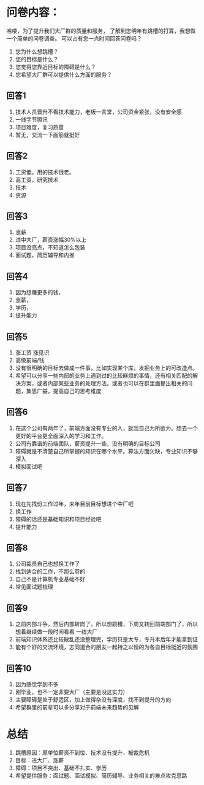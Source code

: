 # 问卷内容：
哈喽，为了提升我们大厂群的质量和服务，
了解到您明年有跳槽的打算，我想做一个简单的问卷调查。
可以占有您一点时间回答问卷吗？

1. 您为什么想跳槽？
2. 您的目标是什么？
3. 您觉得您靠近目标的障碍是什么？
4. 您希望大厂群可以提供什么方面的服务？

## 回答1
1. 技术人员晋升不看技术能力，老板一言堂，公司资金紧张，没有安全感
2. 一线字节腾讯
3. 项目难度，复习质量
4. 暂无，交流一下面筋就挺好

## 回答2
1. 工资低，用的技术很老。
2. 高工资，研究技术
3. 技术
4. 资源

## 回答3
1. 涨薪
2. 进中大厂，薪资涨幅30%以上
3. 项目没亮点，不知道怎么包装
4. 面试题，简历辅导和内推

## 回答4
1. 因为想赚更多的钱，
2. 涨薪，
3. 学历，
4. 提升能力

## 回答5
1. 涨工资 涨见识 
2. 高级前端/钱 
3. 没有很明确的目标去做成一件事，比如实现某个库，发掘业务上的可改造点。  
4. 希望可以分享一些内部的业务上遇到过的比较麻烦的事情，还有相关匹配的解决方案，或者内部某些业务的处理方法。或者也可以在群里面提出相关的问题，集思广益，提高自己的思考维度

## 回答6
1. 在这个公司有两年了，前端方面没有专业的人，就我自己为所欲为。想去一个更好的平台更全面深入的学习和工作。
2. 公司有靠谱的前端团队，薪资提升一些，没有明确的目标公司
3. 障碍就是不清楚自己所掌握的知识在哪个水平。算法方面欠缺，专业知识不够深入
4. 模拟面试吧

## 回答7
1. 现在先找份工作过年，来年目前目标想进个中厂吧
2. 换工作
3. 障碍的话还是基础知识和项目经验吧
4. 提升能力

## 回答8
1. 公司裁员自己也想换工作了
2. 找到适合的工作，不那么卷的
3. 自己不是计算机专业基础不好
4. 常见面试题梳理

## 回答9
1. 之前内部斗争，然后内部转岗了，所以想跳槽，下周又转回前端部门了，所以想着继续做一段时间看看
   一线大厂
2. 前端知识体系还比较散乱还没整理完，学历只是大专，专升本后年才能拿到证
3. 能有个好的交流环境，志同道合的朋友一起持之以恒的为各自目标挺近的氛围

## 回答10
1. 因为感觉学到不多
2. 刚毕业，也不一定非要大厂（主要是没这实力）
3. 主要障碍是处于舒适区，加上做得杂没有深度，找不到提升的方向
4. 希望群里的前辈可以多分享对于前端未来趋势的见解


# 总结
1. 跳槽原因：原单位薪资不到位、技术没有提升、被裁危机
2. 目标：进大厂、涨薪
3. 障碍：项目不突出、基础不扎实、学历
4. 希望提供服务：面试题、面试模拟、简历辅导、业务相关的难点攻克思路